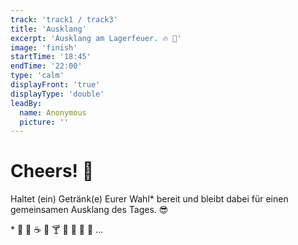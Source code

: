 ```yaml
---
track: 'track1 / track3'
title: 'Ausklang'
excerpt: 'Ausklang am Lagerfeuer. 🔥 🍹'
image: 'finish'
startTime: '18:45'
endTime: '22:00'
type: 'calm'
displayFront: 'true'
displayType: 'double'
leadBy:
  name: Anonymous
  picture: ''
---
```


# Cheers! 🍹

Haltet (ein) Getränk(e) Eurer Wahl* bereit und bleibt dabei für einen gemeinsamen Ausklang des Tages. 😎

\* 🍺 🍷 ☕ 🍹 🍸 🍾 🥛 🥃  🚰  …
 